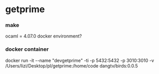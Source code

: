 # getprime

### make

ocaml = 4.07.0
docker environment?


### docker container

docker run -it --name "devgetprime" -ti -p 5432:5432 -p 3010:3010 -v /Users/lizi/Desktop/pl/getprime:/home/code dangtv/birds:0.0.5 